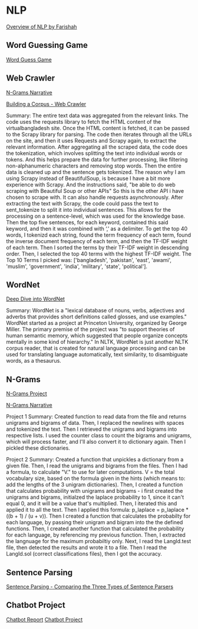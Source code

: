 # NLP
[Overview of NLP by Farishah](https://farishah.github.io/CS6301-NLP/Overview%20of%20NLP.pdf)

## Word Guessing Game
[Word Guess Game](https://github.com/farishah/CS6301-NLP/tree/main/FarishahNahrin_Chapter5)

## Web Crawler
[N-Grams Narrative](https://farishah.github.io/CS6301-NLP/Farishah_Ngrams/Report_FarishahNahrin.pdf)

[Building a Corpus - Web Crawler](https://github.com/farishah/CS6301-NLP/tree/main/FarishahNahrin_WebCrawler)

Summary: The entire text data was aggregated from the relevant links. The code uses the requests library to fetch the HTML content of the virtualbangladesh site. Once the HTML content is fetched, it can be passed to the Scrapy library for parsing. The code then iterates through all the URLs on the site, and then it uses Requests and Scrapy again, to extract the relevant information. After aggregating all the scraped data, the code does the tokenization, which involves splitting the text into individual words or tokens. And this helps prepare the data for further processing, like filtering non-alphanumeric characters and removing stop words. Then the entire data is cleaned up and the sentence gets tokenized. The reason why I am using Scrapy instead of BeautifulSoup, is because I have a bit more experience with Scrapy. And the instructions said, "be able to do web  scraping with Beautiful Soup or other APIs" So this is the other API i have chosen to scrape with. It can also handle requests asynchronously. After extracting the text with Scrapy, the code could pass the text to sent_tokenize to split it into individual sentences. This allows for the processing on a sentence-level, which was used for the knowledge base. Then the top five sentences, for each keyword, contained this said keyword, and then it was combined with ‘,’ as a delimiter. To get the top 40 words, I tokenizd each string, found the term frequency of each term, found the inverse document frequency of each term, and then the TF-IDF weight of each term. Then I sorted the terms by their TF-IDF weight in descending order. Then, I selected the top 40 terms with the highest TF-IDF weight. The Top 10 Terms I picked was: ['bangladesh', 'pakistan', 'east', 'awami', 'muslim', 'government', 'india', 'military', 'state', 'political'].

## WordNet
[Deep Dive into WordNet](https://github.com/farishah/CS6301-NLP/blob/main/Farishah_Wordnet.ipynb)

Summary: WordNet is a "lexical database of nouns, verbs, adjectives and adverbs that provides short definitions called glosses, and use examples." WordNet started as a project at Princeton University, organized by George Miller. The primary premise of the project was "to support theories of human semantic memory, which suggested that people organize concepts mentally in some kind of hierarchy." In NLTK, WordNet is just another NLTK corpus reader, that is created for natural language processing and can be used for translating language automatically, text similarity, to disambiguate words, as a thesaurus. 

## N-Grams
[N-Grams Project](https://github.com/farishah/CS6301-NLP/tree/main/Farishah_Ngrams)

[N-Grams Narrative](https://farishah.github.io/CS6301-NLP/Farishah_Ngrams/Farishah_Narrative_Ngrams.pdf)

Project 1 Summary: Created function to read data from the file and returns unigrams and bigrams of data. Then, I replaced the newlines with spaces and tokenized the text. Then I retrieved the unigrams and bigrams into respective lists. I used the counter class to count the bigrams and unigrams, which will process faster, and I'll also convert it to dictionary again. Then I pickled these dictionaries. 

Project 2 Summary: Created a function that unpickles a dictionary from a given file. Then, I read the unigrams and bigrams from the files. Then I had a formula, to calculate "V." to use for later computations. V = the total vocabulary size, based on the formula given in the hints (which means to: add the lengths of the 3 unigram dictionaries). Then, I created a function that calculates probability with unigrams and bigrams - i first created the unigrams and bigrams, initialzed the laplace probability to 1, since it can't equal 0, and it will be a value that's multiplied. Then, I iterated this and applied it to all the text. Then I applied this formula: p_laplace = p_laplace * ((b + 1) / (u + v)). Then I created a function that calculates the probabilty for each language, by passing their unigram and bigram into the the defined functions. Then, I created another function that calculated the probability for each language, by referencing my previous function. Then, I extracted the langnuage for the maximum probabiltiy only. Next, I read the LangId.test file, then detected the results and wrote it to a file. Then I read the LangId.sol (correct classifications files), then I got the accuracy. 

## Sentence Parsing

[Sentence Parsing - Comparing the Three Types of Sentence Parsers](https://farishah.github.io/CS6301-NLP/Farishah_Nahrin_Sentence_Parsing.pdf)


## Chatbot Project

[Chatbot Report](https://farishah.github.io/CS6301-NLP/ChatbotReport_FarishahNahrin.pdf)
[Chatbot Project](https://github.com/farishah/CS6301-NLP/tree/main/FarishahNahrin_ChatBot)


